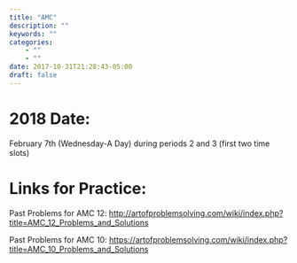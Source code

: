 ```yaml
---
title: "AMC"
description: ""
keywords: ""
categories: 
    - ""
    - ""
date: 2017-10-31T21:28:43-05:00
draft: false
---
```


# 2018 Date: 
February 7th (Wednesday-A Day) during periods 2 and 3 (first two time slots)


# Links for Practice:
Past Problems for AMC 12: http://artofproblemsolving.com/wiki/index.php?title=AMC_12_Problems_and_Solutions

Past Problems for AMC 10: https://artofproblemsolving.com/wiki/index.php?title=AMC_10_Problems_and_Solutions